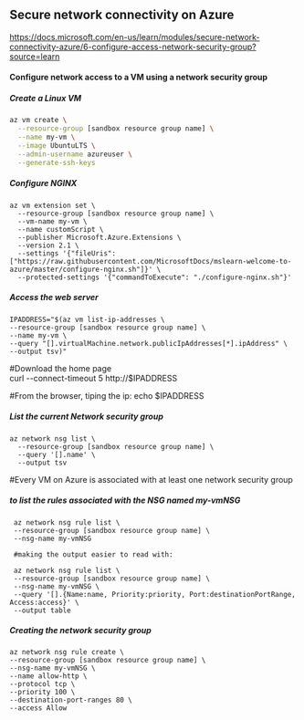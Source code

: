 
## Secure network connectivity on Azure

<https://docs.microsoft.com/en-us/learn/modules/secure-network-connectivity-azure/6-configure-access-network-security-group?source=learn>

#### Configure network access to a VM using a network security group

##### Create a Linux VM

```sh
az vm create \
  --resource-group [sandbox resource group name] \
  --name my-vm \
  --image UbuntuLTS \
  --admin-username azureuser \
  --generate-ssh-keys
```


##### Configure NGINX

```SH
az vm extension set \
  --resource-group [sandbox resource group name] \
  --vm-name my-vm \
  --name customScript \
  --publisher Microsoft.Azure.Extensions \
  --version 2.1 \
  --settings '{"fileUris":["https://raw.githubusercontent.com/MicrosoftDocs/mslearn-welcome-to-azure/master/configure-nginx.sh"]}' \
  --protected-settings '{"commandToExecute": "./configure-nginx.sh"}'
  ```
  
  
  ##### Access the web server
  
  ```SH
  IPADDRESS="$(az vm list-ip-addresses \
  --resource-group [sandbox resource group name] \
  --name my-vm \
  --query "[].virtualMachine.network.publicIpAddresses[*].ipAddress" \
  --output tsv)"
```  
  
#Download the home page  
  curl --connect-timeout 5 http://$IPADDRESS
  
#From the browser, tiping the ip:
echo $IPADDRESS


##### List the current Network security group
```SH
az network nsg list \
  --resource-group [sandbox resource group name] \
  --query '[].name' \
  --output tsv
```  
  
  #Every VM on Azure is associated with at least one network security group
  
 #####  to list the rules associated with the NSG named my-vmNSG
 ``` SH
  az network nsg rule list \
  --resource-group [sandbox resource group name] \
  --nsg-name my-vmNSG
  
  #making the output easier to read with:
  
  az network nsg rule list \
  --resource-group [sandbox resource group name] \
  --nsg-name my-vmNSG \
  --query '[].{Name:name, Priority:priority, Port:destinationPortRange, Access:access}' \
  --output table
```

  ##### Creating the network security group
  
  ```
  az network nsg rule create \
  --resource-group [sandbox resource group name] \
  --nsg-name my-vmNSG \
  --name allow-http \
  --protocol tcp \
  --priority 100 \
  --destination-port-ranges 80 \
  --access Allow
```
